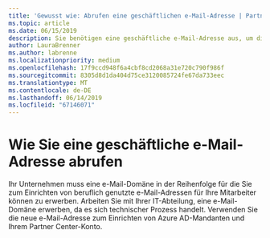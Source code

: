 ```yaml
---
title: 'Gewusst wie: Abrufen eine geschäftlichen e-Mail-Adresse | Partner Center'
ms.topic: article
ms.date: 06/15/2019
description: Sie benötigen eine geschäftliche e-Mail-Adresse aus, um die Azure AD-Kontos im Partner Center zu erhalten.
author: LauraBrenner
ms.author: labrenne
ms.localizationpriority: medium
ms.openlocfilehash: 17f9ccd948f6a4cbf8cd2068a31e720c790f986f
ms.sourcegitcommit: 8305d8d1da404d75ce3120085724fe67da733eec
ms.translationtype: MT
ms.contentlocale: de-DE
ms.lasthandoff: 06/14/2019
ms.locfileid: "67146071"
---
```

# <a name="how-to-get-a-work-email-address"></a>Wie Sie eine geschäftliche e-Mail-Adresse abrufen

Ihr Unternehmen muss eine e-Mail-Domäne in der Reihenfolge für die Sie zum Einrichten von beruflich genutzte e-Mail-Adressen für Ihre Mitarbeiter können zu erwerben. Arbeiten Sie mit Ihrer IT-Abteilung, eine e-Mail-Domäne erwerben, da es sich technischer Prozess handelt. Verwenden Sie die neue e-Mail-Adresse zum Einrichten von Azure AD-Mandanten und Ihrem Partner Center-Konto.
